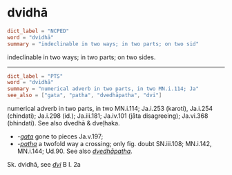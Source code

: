 # dvidhā

``` toml
dict_label = "NCPED"
word = "dvidhā"
summary = "indeclinable in two ways; in two parts; on two sid"
```

indeclinable in two ways; in two parts; on two sides.

--------------------

``` toml
dict_label = "PTS"
word = "dvidhā"
summary = "numerical adverb in two parts, in two MN.i.114; Ja"
see_also = ["gata", "patha", "dvedhāpatha", "dvi"]
```

numerical adverb in two parts, in two MN.i.114; Ja.i.253 (karoti), Ja.i.254 (chindati); Ja.i.298 (id.); Ja.iii.181; Ja.iv.101 (jāta disagreeing); Ja.vi.368 (bhindati). See also dvedhā & dveḷhaka.

* *\-[gata](gata.md)* gone to pieces Ja.v.197;
* *\-[patha](patha.md)* a twofold way a crossing; only fig. doubt SN.iii.108; MN.i.142, MN.i.144; Ud.90. See also *[dvedhāpatha](dvedhāpatha.md)*.

Sk. dvidhā, see *[dvi](dvi.md)* B I. 2a

